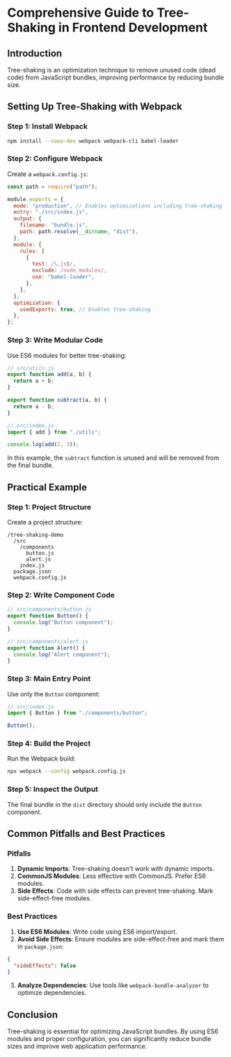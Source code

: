 # Comprehensive Guide to Tree-Shaking in Frontend Development

## Introduction

Tree-shaking is an optimization technique to remove unused code (dead code) from JavaScript bundles, improving performance by reducing bundle size.

## Setting Up Tree-Shaking with Webpack

### Step 1: Install Webpack

```bash
npm install --save-dev webpack webpack-cli babel-loader
```

### Step 2: Configure Webpack

Create a `webpack.config.js`:

```javascript
const path = require("path");

module.exports = {
  mode: "production", // Enables optimizations including tree-shaking
  entry: "./src/index.js",
  output: {
    filename: "bundle.js",
    path: path.resolve(__dirname, "dist"),
  },
  module: {
    rules: [
      {
        test: /\.js$/,
        exclude: /node_modules/,
        use: "babel-loader",
      },
    ],
  },
  optimization: {
    usedExports: true, // Enables tree-shaking
  },
};
```

### Step 3: Write Modular Code

Use ES6 modules for better tree-shaking:

```javascript
// src/utils.js
export function add(a, b) {
  return a + b;
}

export function subtract(a, b) {
  return a - b;
}

// src/index.js
import { add } from "./utils";

console.log(add(2, 3));
```

In this example, the `subtract` function is unused and will be removed from the final bundle.

## Practical Example

### Step 1: Project Structure

Create a project structure:

```
/tree-shaking-demo
  /src
    /components
      button.js
      alert.js
    index.js
  package.json
  webpack.config.js
```

### Step 2: Write Component Code

```javascript
// src/components/button.js
export function Button() {
  console.log("Button component");
}

// src/components/alert.js
export function Alert() {
  console.log("Alert component");
}
```

### Step 3: Main Entry Point

Use only the `Button` component:

```javascript
// src/index.js
import { Button } from "./components/button";

Button();
```

### Step 4: Build the Project

Run the Webpack build:

```bash
npx webpack --config webpack.config.js
```

### Step 5: Inspect the Output

The final bundle in the `dist` directory should only include the `Button` component.

## Common Pitfalls and Best Practices

### Pitfalls

1. **Dynamic Imports**: Tree-shaking doesn't work with dynamic imports.
2. **CommonJS Modules**: Less effective with CommonJS. Prefer ES6 modules.
3. **Side Effects**: Code with side effects can prevent tree-shaking. Mark side-effect-free modules.

### Best Practices

1. **Use ES6 Modules**: Write code using ES6 import/export.
2. **Avoid Side Effects**: Ensure modules are side-effect-free and mark them in `package.json`:

```json
{
  "sideEffects": false
}
```

3. **Analyze Dependencies**: Use tools like `webpack-bundle-analyzer` to optimize dependencies.

## Conclusion

Tree-shaking is essential for optimizing JavaScript bundles. By using ES6 modules and proper configuration, you can significantly reduce bundle sizes and improve web application performance.

